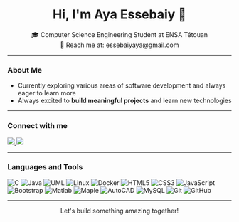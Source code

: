 <h1 align="center">Hi, I'm Aya Essebaiy 👋</h1>

<p align="center">
🎓 Computer Science Engineering Student at ENSA Tétouan <br>
📧 Reach me at: essebaiyaya@gmail.com
</p>

---

###  **About Me**

-  Currently exploring various areas of software development and always eager to learn more
-  Always excited to **build meaningful projects** and learn new technologies

---

###  **Connect with me**

<p>
  <a href="http://linkedin.com/in/aya-essebaiy-698a55341/" target="_blank">
    <img src="https://img.shields.io/badge/-LinkedIn-%230077B5?style=for-the-badge&logo=linkedin&logoColor=white"/>
  </a>
  <a href="https://github.com/essebaiyayaa" target="_blank">
    <img src="https://img.shields.io/badge/-GitHub-181717?style=for-the-badge&logo=github&logoColor=white"/>
  </a>
</p>

---

###  **Languages and Tools**

<p>
  <img src="https://img.shields.io/badge/C-00599C?style=for-the-badge&logo=c&logoColor=white" alt="C"/>
  <img src="https://img.shields.io/badge/Java-ED8B00?style=for-the-badge&logo=java&logoColor=white" alt="Java"/>
  <img src="https://img.shields.io/badge/UML-FFFFFF?style=for-the-badge&logoColor=black" alt="UML"/>
  <img src="https://img.shields.io/badge/Linux-FCC624?style=for-the-badge&logo=linux&logoColor=black" alt="Linux"/>
  <img src="https://img.shields.io/badge/Docker-2496ED?style=for-the-badge&logo=docker&logoColor=white" alt="Docker"/>
  <img src="https://img.shields.io/badge/HTML5-E34F26?style=for-the-badge&logo=html5&logoColor=white" alt="HTML5"/>
  <img src="https://img.shields.io/badge/CSS3-1572B6?style=for-the-badge&logo=css3&logoColor=white" alt="CSS3"/>
  <img src="https://img.shields.io/badge/JavaScript-F7DF1E?style=for-the-badge&logo=javascript&logoColor=black" alt="JavaScript"/>
  <img src="https://img.shields.io/badge/Bootstrap-563D7C?style=for-the-badge&logo=bootstrap&logoColor=white" alt="Bootstrap"/>
  <img src="https://img.shields.io/badge/Matlab-0076A8?style=for-the-badge&logo=Mathworks&logoColor=white" alt="Matlab"/>
  <img src="https://img.shields.io/badge/Maple-000000?style=for-the-badge&logo=maple&logoColor=white" alt="Maple"/>
  <img src="https://img.shields.io/badge/AutoCAD-C40000?style=for-the-badge&logo=autodesk&logoColor=white" alt="AutoCAD"/>
  <img src="https://img.shields.io/badge/MySQL-4479A1?style=for-the-badge&logo=mysql&logoColor=white" alt="MySQL"/>
  <img src="https://img.shields.io/badge/Git-F05032?style=for-the-badge&logo=git&logoColor=white" alt="Git"/>
  <img src="https://img.shields.io/badge/GitHub-181717?style=for-the-badge&logo=github&logoColor=white" alt="GitHub"/>
</p>

---

<p align="center">
 Let's build something amazing together!
</p>
